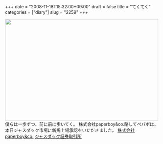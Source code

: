 +++
date = "2008-11-18T15:32:00+09:00"
draft = false
title = "てくてく"
categories = ["diary"]
slug = "2259"
+++

<img src="http://ieiriblog.img.jugem.jp/20081118_509187.jpg" width="500" height="334" alt="" class="pict" />
僕らは一歩ずつ、前に前に歩いてく。
株式会社paperboy&co.略してペパボは、本日ジャスダック市場に新規上場承認をいただきました。
<a href="http://www.paperboy.co.jp" target="_blank">株式会社paperboy&co.</a>
<a href="http://www.jasdaq.co.jp/" target="_blank">ジャスダック証券取引所</a>
